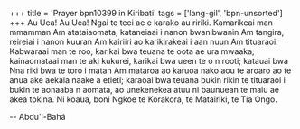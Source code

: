 +++
title = 'Prayer bpn10399 in Kiribati'
tags = ['lang-gil', 'bpn-unsorted']
+++
Au Uea!  Au Uea! Ngai te teei ae e karako au ririki. Kamarikeai man mmamman Am atataiaomata, kataneiaai i nanon bwanibwanin Am tangira, reireiai i nanon kuuran Am kairiiri ao karikirakeai i aan nuun Am tituaraoi.  Kabwaraai man te roo, karikai bwa teuana te oota ae ura mwaaka; kainaomataai man te aki kukurei, karikai bwa ueen te o n rooti; katauai bwa Nna riki bwa te toro i matan Am mataroa ao karuoa nako aou te aroaro ao te anua ake aekaia naake a etieti; karaoai bwa teuana bukin rikin te tituaraoi i bukin te aonaaba n aomata, ao unekenekea atuu ni baunuean te maiu ae akea tokina.
Ni koaua, boni Ngkoe te Korakora, te Matairiki, te Tia Ongo.

-- Abdu'l-Bahá

